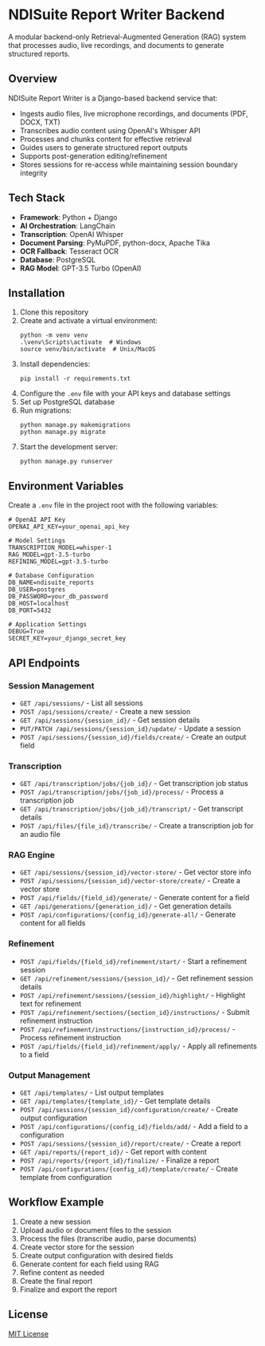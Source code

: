 # NDISuite Report Writer Backend

A modular backend-only Retrieval-Augmented Generation (RAG) system that processes audio, live recordings, and documents to generate structured reports.

## Overview

NDISuite Report Writer is a Django-based backend service that:

- Ingests audio files, live microphone recordings, and documents (PDF, DOCX, TXT)
- Transcribes audio content using OpenAI's Whisper API
- Processes and chunks content for effective retrieval
- Guides users to generate structured report outputs
- Supports post-generation editing/refinement
- Stores sessions for re-access while maintaining session boundary integrity

## Tech Stack

- **Framework**: Python + Django
- **AI Orchestration**: LangChain
- **Transcription**: OpenAI Whisper
- **Document Parsing**: PyMuPDF, python-docx, Apache Tika
- **OCR Fallback**: Tesseract OCR
- **Database**: PostgreSQL
- **RAG Model**: GPT-3.5 Turbo (OpenAI)

## Installation

1. Clone this repository
2. Create and activate a virtual environment:
   ```
   python -m venv venv
   .\venv\Scripts\activate  # Windows
   source venv/bin/activate  # Unix/MacOS
   ```
3. Install dependencies:
   ```
   pip install -r requirements.txt
   ```
4. Configure the `.env` file with your API keys and database settings
5. Set up PostgreSQL database
6. Run migrations:
   ```
   python manage.py makemigrations
   python manage.py migrate
   ```
7. Start the development server:
   ```
   python manage.py runserver
   ```

## Environment Variables

Create a `.env` file in the project root with the following variables:

```
# OpenAI API Key
OPENAI_API_KEY=your_openai_api_key

# Model Settings
TRANSCRIPTION_MODEL=whisper-1
RAG_MODEL=gpt-3.5-turbo
REFINING_MODEL=gpt-3.5-turbo

# Database Configuration
DB_NAME=ndisuite_reports
DB_USER=postgres
DB_PASSWORD=your_db_password
DB_HOST=localhost
DB_PORT=5432

# Application Settings
DEBUG=True
SECRET_KEY=your_django_secret_key
```

## API Endpoints

### Session Management

- `GET /api/sessions/` - List all sessions
- `POST /api/sessions/create/` - Create a new session
- `GET /api/sessions/{session_id}/` - Get session details
- `PUT/PATCH /api/sessions/{session_id}/update/` - Update a session
- `POST /api/sessions/{session_id}/fields/create/` - Create an output field

### Transcription

- `GET /api/transcription/jobs/{job_id}/` - Get transcription job status
- `POST /api/transcription/jobs/{job_id}/process/` - Process a transcription job
- `GET /api/transcription/jobs/{job_id}/transcript/` - Get transcript details
- `POST /api/files/{file_id}/transcribe/` - Create a transcription job for an audio file

### RAG Engine

- `GET /api/sessions/{session_id}/vector-store/` - Get vector store info
- `POST /api/sessions/{session_id}/vector-store/create/` - Create a vector store
- `POST /api/fields/{field_id}/generate/` - Generate content for a field
- `GET /api/generations/{generation_id}/` - Get generation details
- `POST /api/configurations/{config_id}/generate-all/` - Generate content for all fields

### Refinement

- `POST /api/fields/{field_id}/refinement/start/` - Start a refinement session
- `GET /api/refinement/sessions/{session_id}/` - Get refinement session details
- `POST /api/refinement/sessions/{session_id}/highlight/` - Highlight text for refinement
- `POST /api/refinement/sections/{section_id}/instructions/` - Submit refinement instruction
- `POST /api/refinement/instructions/{instruction_id}/process/` - Process refinement instruction
- `POST /api/fields/{field_id}/refinement/apply/` - Apply all refinements to a field

### Output Management

- `GET /api/templates/` - List output templates
- `GET /api/templates/{template_id}/` - Get template details
- `POST /api/sessions/{session_id}/configuration/create/` - Create output configuration
- `POST /api/configurations/{config_id}/fields/add/` - Add a field to a configuration
- `POST /api/sessions/{session_id}/report/create/` - Create a report
- `GET /api/reports/{report_id}/` - Get report with content
- `POST /api/reports/{report_id}/finalize/` - Finalize a report
- `POST /api/configurations/{config_id}/template/create/` - Create template from configuration

## Workflow Example

1. Create a new session
2. Upload audio or document files to the session
3. Process the files (transcribe audio, parse documents)
4. Create vector store for the session
5. Create output configuration with desired fields
6. Generate content for each field using RAG
7. Refine content as needed
8. Create the final report
9. Finalize and export the report

## License

[MIT License](LICENSE)
